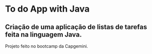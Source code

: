 # To do App with Java

## Criação de uma aplicação de listas de tarefas feita na linguagem Java.

Projeto feito no bootcamp da Capgemini.
